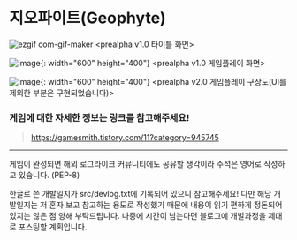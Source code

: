 # **지오파이트(Geophyte)**

![ezgif com-gif-maker](https://user-images.githubusercontent.com/63915665/112706472-b4646500-8ee7-11eb-8d6e-3274e2ce52b5.gif)
<prealpha v1.0 타이틀 화면>

![image](https://user-images.githubusercontent.com/63915665/119745941-32ce8a80-beca-11eb-9cfb-1a39d355729b.png){: width="600" height="400"}
<prealpha v1.0 게임플레이 화면>

![image](https://user-images.githubusercontent.com/63915665/119745805-db301f00-bec9-11eb-8326-f1e210cdf4fd.png){: width="600" height="400"}
<prealpha v2.0 게임플레이 구상도(UI를 제외한 부분은 구현되었습니다)>


### 게임에 대한 자세한 정보는  링크를 참고해주세요!
>https://gamesmith.tistory.com/11?category=945745

---


게임이 완성되면 해외 로그라이크 커뮤니티에도 공유할 생각이라 주석은 영어로 작성하고 있습니다. (PEP-8)

한글로 쓴 개발일지가 src/devlog.txt에 기록되어 있으니 참고해주세요!
다만 해당 개발일지는 저 혼자 보고 참고하는 용도로 작성했기 때문에 내용이 읽기 편하게 정돈되어 있지는 않은 점 양해 부탁드립니다.
나중에 시간이 남는다면 블로그에 개발과정을 제대로 포스팅할 계획입니다.
